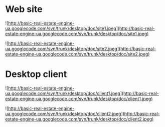# Web site #

![http://basic-real-estate-engine-ua.googlecode.com/svn/trunk/desktop/doc/site1.jpeg](http://basic-real-estate-engine-ua.googlecode.com/svn/trunk/desktop/doc/site1.jpeg)

![http://basic-real-estate-engine-ua.googlecode.com/svn/trunk/desktop/doc/site2.jpeg](http://basic-real-estate-engine-ua.googlecode.com/svn/trunk/desktop/doc/site2.jpeg)

# Desktop client #

![http://basic-real-estate-engine-ua.googlecode.com/svn/trunk/desktop/doc/client1.jpeg](http://basic-real-estate-engine-ua.googlecode.com/svn/trunk/desktop/doc/client1.jpeg)

![http://basic-real-estate-engine-ua.googlecode.com/svn/trunk/desktop/doc/client2.jpeg](http://basic-real-estate-engine-ua.googlecode.com/svn/trunk/desktop/doc/client2.jpeg)